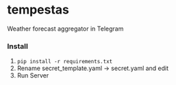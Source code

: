 # tempestas
Weather forecast aggregator in Telegram

### Install
1. ```pip install -r requirements.txt```
2. Rename secret_template.yaml -> secret.yaml and edit
3. Run Server

